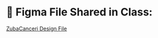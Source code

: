 # 🎨 **Figma File Shared in Class:**  
[ZubaCanceri Design File](https://www.figma.com/design/ZBK9jxBAZbnaoYPLbbiLHr/ZubaCanceri?node-id=0-1&t=OdXhRcZTyJfWLOvs-1)  
